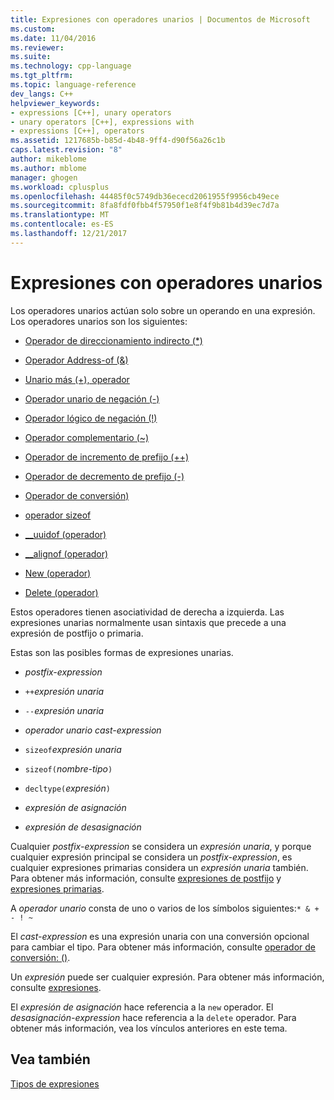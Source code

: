 ```yaml
---
title: Expresiones con operadores unarios | Documentos de Microsoft
ms.custom: 
ms.date: 11/04/2016
ms.reviewer: 
ms.suite: 
ms.technology: cpp-language
ms.tgt_pltfrm: 
ms.topic: language-reference
dev_langs: C++
helpviewer_keywords:
- expressions [C++], unary operators
- unary operators [C++], expressions with
- expressions [C++], operators
ms.assetid: 1217685b-b85d-4b48-9ff4-d90f56a26c1b
caps.latest.revision: "8"
author: mikeblome
ms.author: mblome
manager: ghogen
ms.workload: cplusplus
ms.openlocfilehash: 44485f0c5749db36ececd2061955f9956cb49ece
ms.sourcegitcommit: 8fa8fdf0fbb4f57950f1e8f4f9b81b4d39ec7d7a
ms.translationtype: MT
ms.contentlocale: es-ES
ms.lasthandoff: 12/21/2017
---
```

# <a name="expressions-with-unary-operators"></a>Expresiones con operadores unarios
Los operadores unarios actúan solo sobre un operando en una expresión. Los operadores unarios son los siguientes:  
  
-   [Operador de direccionamiento indirecto (*)](../cpp/indirection-operator-star.md)  
  
-   [Operador Address-of (&)](../cpp/address-of-operator-amp.md)  
  
-   [Unario más (+), operador](../cpp/unary-plus-and-negation-operators-plus-and.md)  
  
-   [Operador unario de negación (-)](../cpp/unary-plus-and-negation-operators-plus-and.md)  
  
-   [Operador lógico de negación (!)](../cpp/logical-negation-operator-exclpt.md)  
  
-   [Operador complementario (~)](../cpp/one-s-complement-operator-tilde.md)  
  
-   [Operador de incremento de prefijo (++)](../cpp/prefix-increment-and-decrement-operators-increment-and-decrement.md)  
  
-   [Operador de decremento de prefijo (-)](../cpp/prefix-increment-and-decrement-operators-increment-and-decrement.md)  
  
-   [Operador de conversión)](../cpp/cast-operator-parens.md)  
  
-   [operador sizeof](../cpp/sizeof-operator.md)  
  
-   [__uuidof (operador)](../cpp/uuidof-operator.md)  
  
-   [__alignof (operador)](../cpp/alignof-operator.md)  
  
-   [New (operador)](../cpp/new-operator-cpp.md)  
  
-   [Delete (operador)](../cpp/delete-operator-cpp.md)  
  
 Estos operadores tienen asociatividad de derecha a izquierda. Las expresiones unarias normalmente usan sintaxis que precede a una expresión de postfijo o primaria.  
  
 Estas son las posibles formas de expresiones unarias.  
  
-   *postfix-expression*  
  
-   `++`*expresión unaria*  
  
-   `--`*expresión unaria*  
  
-   *operador unario* *cast-expression*  
  
-   `sizeof`*expresión unaria*  
  
-   `sizeof(`*nombre-tipo*`)`  
  
-   `decltype(`*expresión*`)`  
  
-   *expresión de asignación*  
  
-   *expresión de desasignación*  
  
 Cualquier *postfix-expression* se considera un *expresión unaria*, y porque cualquier expresión principal se considera un *postfix-expression*, es cualquier expresiones primarias considera un *expresión unaria* también. Para obtener más información, consulte [expresiones de postfijo](../cpp/postfix-expressions.md) y [expresiones primarias](../cpp/primary-expressions.md).  
  
 A *operador unario* consta de uno o varios de los símbolos siguientes:`* & + - ! ~`  
  
 El *cast-expression* es una expresión unaria con una conversión opcional para cambiar el tipo. Para obtener más información, consulte [operador de conversión: ()](../cpp/cast-operator-parens.md).  
  
 Un *expresión* puede ser cualquier expresión. Para obtener más información, consulte [expresiones](../cpp/expressions-cpp.md).  
  
 El *expresión de asignación* hace referencia a la `new` operador. El *desasignación-expression* hace referencia a la `delete` operador. Para obtener más información, vea los vínculos anteriores en este tema.  
  
## <a name="see-also"></a>Vea también  
 [Tipos de expresiones](../cpp/types-of-expressions.md)